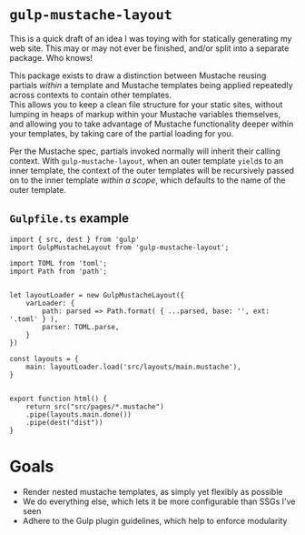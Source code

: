 # `gulp-mustache-layout`

This is a quick draft of an idea I was toying with for statically generating my web site. 
This may or may not ever be finished, and/or split into a separate package.  Who knows!

This package exists to draw a distinction between Mustache reusing partials _within_ a template 
and Mustache templates being applied repeatedly across contexts to contain other templates.  
This allows you to keep a clean file structure for your static sites,
without lumping in heaps of markup within your Mustache variables themselves, 
and allowing you to take advantage of Mustache functionality deeper within your templates,
by taking care of the partial loading for you.  

Per the Mustache spec, partials invoked normally will inherit their calling context.
With `gulp-mustache-layout`, when an outer template `yield`s to an inner template, 
the context of the outer templates will be recursively passed on to the inner template
_within a scope_, which defaults to the name of the outer template.  

## `Gulpfile.ts` example

```
import { src, dest } from 'gulp'
import GulpMustacheLayout from 'gulp-mustache-layout';

import TOML from 'toml';
import Path from 'path'; 


let layoutLoader = new GulpMustacheLayout({ 
    varLoader: {
        path: parsed => Path.format( { ...parsed, base: '', ext: '.toml' } ),
        parser: TOML.parse,
    } 
})

const layouts = { 
    main: layoutLoader.load('src/layouts/main.mustache'),
}


export function html() { 
    return src("src/pages/*.mustache")
    .pipe(layouts.main.done())
    .pipe(dest("dist"))
}
```


# Goals 

 - Render nested mustache templates, as simply yet flexibly as possible
  - We do everything else, which lets it be more configurable than SSGs I've seen
 - Adhere to the Gulp plugin guidelines, which help to enforce modularity